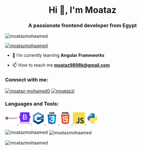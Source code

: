 <h1 align="center">Hi 👋, I'm Moataz</h1>
<h3 align="center">A passionate frontend developer from Egypt</h3>

<p align="left"> <img src="https://komarev.com/ghpvc/?username=moatazmohaamed&label=Profile%20views&color=0e75b6&style=flat" alt="moatazmohaamed" /> </p>

<p align="left"> <a href="https://github.com/ryo-ma/github-profile-trophy"><img src="https://github-profile-trophy.vercel.app/?username=moatazmohaamed" alt="moatazmohaamed" /></a> </p>

- 🌱 I’m currently learning **Angular Frameworks**

- 📫 How to reach me **moataz9898k@gmail.com**

<h3 align="left">Connect with me:</h3>
<p align="left">
<a href="https://linkedin.com/in/moataz-mohamed0" target="blank"><img align="center" src="https://raw.githubusercontent.com/rahuldkjain/github-profile-readme-generator/master/src/images/icons/Social/linked-in-alt.svg" alt="moataz-mohamed0" height="30" width="40" /></a>
<a href="https://instagram.com/moatazzl" target="blank"><img align="center" src="https://raw.githubusercontent.com/rahuldkjain/github-profile-readme-generator/master/src/images/icons/Social/instagram.svg" alt="moatazzl" height="30" width="40" /></a>
</p>

<h3 align="left">Languages and Tools:</h3>
<p align="left"> <a href="https://angular.io" target="_blank" rel="noreferrer"> <img src="https://raw.githubusercontent.com/devicons/devicon/master/icons/angularjs/angularjs-original-wordmark.svg" alt="angularjs" width="40" height="40"/> </a> <a href="https://getbootstrap.com" target="_blank" rel="noreferrer"> <img src="https://raw.githubusercontent.com/devicons/devicon/master/icons/bootstrap/bootstrap-plain-wordmark.svg" alt="bootstrap" width="40" height="40"/> </a> <a href="https://www.w3schools.com/cpp/" target="_blank" rel="noreferrer"> <img src="https://raw.githubusercontent.com/devicons/devicon/master/icons/cplusplus/cplusplus-original.svg" alt="cplusplus" width="40" height="40"/> </a> <a href="https://www.w3schools.com/css/" target="_blank" rel="noreferrer"> <img src="https://raw.githubusercontent.com/devicons/devicon/master/icons/css3/css3-original-wordmark.svg" alt="css3" width="40" height="40"/> </a> <a href="https://www.w3.org/html/" target="_blank" rel="noreferrer"> <img src="https://raw.githubusercontent.com/devicons/devicon/master/icons/html5/html5-original-wordmark.svg" alt="html5" width="40" height="40"/> </a> <a href="https://developer.mozilla.org/en-US/docs/Web/JavaScript" target="_blank" rel="noreferrer"> <img src="https://raw.githubusercontent.com/devicons/devicon/master/icons/javascript/javascript-original.svg" alt="javascript" width="40" height="40"/> </a> <a href="https://www.python.org" target="_blank" rel="noreferrer"> <img src="https://raw.githubusercontent.com/devicons/devicon/master/icons/python/python-original.svg" alt="python" width="40" height="40"/> </a> </p>

<p><img align="left" src="https://github-readme-stats.vercel.app/api/top-langs?username=moatazmohaamed&show_icons=true&locale=en&layout=compact" alt="moatazmohaamed" /></p>

<p>&nbsp;<img align="center" src="https://github-readme-stats.vercel.app/api?username=moatazmohaamed&show_icons=true&locale=en" alt="moatazmohaamed" /></p>

<p><img align="center" src="https://github-readme-streak-stats.herokuapp.com/?user=moatazmohaamed&" alt="moatazmohaamed" /></p>

